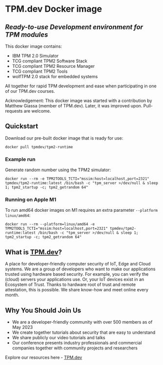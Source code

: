 # TPM.dev Docker image
## _Ready-to-use Development environment for TPM modules_

This docker image contains:
* IBM TPM 2.0 Simulator
* TCG compliant TPM2 Software Stack
* TCG compliant TPM2 Resource Manager
* TCG compliant TPM2 Tools
* wolfTPM 2.0 stack for embedded systems

All together for rapid TPM development and ease when participating in one of our TPM.dev courses.

Acknowledgement: This docker image was started with a contribution by Matthew Giassa (member of TPM.dev). Later, it was improved upon. Pull-requests are welcome.

## Quickstart

Download our pre-built docker image that is ready for use:

```
docker pull tpmdev/tpm2-runtime
```

### Example run

Generate random number using the TPM2 simulator:

```
docker run --rm -e TPM2TOOLS_TCTI="mssim:host=localhost,port=2321" tpmdev/tpm2-runtime:latest /bin/bash -c "tpm_server >/dev/null & sleep 1; tpm2_startup -c; tpm2_getrandom 64"
```

### Running on Apple M1

To run amd64 docker images on M1 requires an extra parameter `--platform linux/amd64`:

```
docker run --rm --platform=linux/amd64 -e TPM2TOOLS_TCTI="mssim:host=localhost,port=2321" tpmdev/tpm2-runtime:latest /bin/bash -c "tpm_server >/dev/null & sleep 1; tpm2_startup -c; tpm2_getrandom 64"
```

## What is [TPM.dev](https://www.tpm.dev)?

A place for developer-friendly computer security of IoT, Edge and Cloud systems. We are a group of developers who want to make our applications trusted using hardware based security. For example, you can verify the (cloud) servers your applications use. Or, your IoT devices exist in an Ecosystem of Trust. Thanks to hardware root of trust and remote attestation, this is possible. We share know-how and meet online every month.

## Why You Should Join Us

* We are a developer-friendly community with over 500 members as of May 2023
* We create together tutorials about security that are easy to understand
* We share publicly our video tutorials and talks
* Our conference presents industry professionals and commercial companies together with community projects and researchers

Explore our resources here - [TPM.dev](https://www.tpm.dev)
